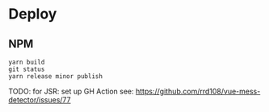 # Deploy

## NPM

```
yarn build
git status
yarn release minor publish
```

TODO: for JSR: set up GH Action see: https://github.com/rrd108/vue-mess-detector/issues/77
